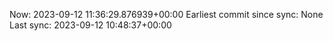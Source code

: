 Now: 2023-09-12 11:36:29.876939+00:00 Earliest commit since sync: None Last sync: 2023-09-12 10:48:37+00:00
